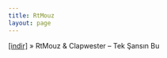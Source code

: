 ```yaml
---
title: RtMouz
layout: page
---
```


<a href="https://cloud.mail.ru/public/650417742655/Clapwester%20%26%20RTMouz%20-%20Tek%20%C5%9Eans%C4%B1n%20Bu" target="_blank">[indir]</a>  »  RtMouz & Clapwester &#8211; Tek Şansın Bu